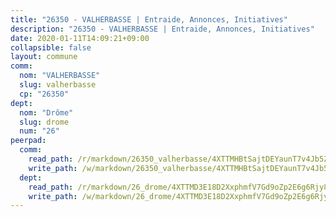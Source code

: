 ```yaml
---
title: "26350 - VALHERBASSE | Entraide, Annonces, Initiatives"
description: "26350 - VALHERBASSE | Entraide, Annonces, Initiatives"
date: 2020-01-11T14:09:21+09:00
collapsible: false
layout: commune
comm:
  nom: "VALHERBASSE"
  slug: valherbasse
  cp: "26350"
dept:
  nom: "Drôme"
  slug: drome
  num: "26"
peerpad:
  comm:
    read_path: /r/markdown/26350_valherbasse/4XTTMHBtSajtDEYaunT7v4Jb5ZFbRNQddqUGT2UUkhCbw6B8w
    write_path: /w/markdown/26350_valherbasse/4XTTMHBtSajtDEYaunT7v4Jb5ZFbRNQddqUGT2UUkhCbw6B8w-K3TgUuMsVAFgGvkoqUp1ZjDuD3z66GUh2bYWRSRURjsCQdAwviiDg8QSpkiDwx9y3b9KAL7Rmeq1t5yGb2itTMzBYXQCM23kxTkyUzTctRfP8dKmaaehehKNRv8svEai1q7sp8rF
  dept:
    read_path: /r/markdown/26_drome/4XTTMD3E18D2XxphmfV7Gd9oZp2E6g6Rjy8yoyyuT4SyeeDZv
    write_path: /w/markdown/26_drome/4XTTMD3E18D2XxphmfV7Gd9oZp2E6g6Rjy8yoyyuT4SyeeDZv-K3TgUGX4nG6FnUgVjDeodHJBzD4Z7jTqAJwquijk1LCW8AWc9CAemuRZDQCZC8aha3sgQcHNRUHizJ1bQGiTeNjxAKKxoxsNxcJ7pjGzQ4icP1ftCA9sHED31LddZbCgpf6zkM4Q
---
```


